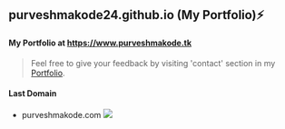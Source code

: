 ## purveshmakode24.github.io (My Portfolio):zap:
#### My Portfolio at https://www.purveshmakode.tk 

>Feel free to give your feedback by visiting 'contact' section in my [Portfolio](https://www.purveshmakode.tk/).


#### Last Domain
* purveshmakode.com <a href="https://github.com/purveshmakode24/purveshmakode24.github.io"><img src="https://img.shields.io/badge/status-Expired-red"/></a>
